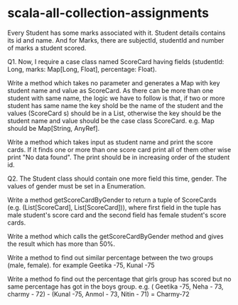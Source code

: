 # scala-all-collection-assignments
Every Student has some marks associated with it. Student details contains its id and name.
And for Marks, there are subjectId, studentId and number of marks a student scored.


Q1. Now, I require a case class named ScoreCard having fields (studentId: Long, marks: Map[Long, Float], percentage: Float).

Write a method which takes no parameter and generates a Map with key student name and value as ScoreCard. As there can be more than one student with same name, the logic we have to follow is that, if two or more student has same name the key shold be the name of the student and the values (ScoreCard s) should be in a List, otherwise the key should be the student name and value should be the case class ScoreCard. e.g. Map should be Map[String, AnyRef]. 

Write a method which takes input as student name and print the score cards. If it finds one or more than one score card  print all of them other wise print "No data found". The print should be in increasing order of the student id.

Q2. The Student class should contain one more field this time, gender. The values of gender must be set in a Enumeration. 

Write a method getScoreCardByGender to return a tuple of ScoreCards (e.g. (List[ScoreCard], List[ScoreCard])), where first field in the tuple has male student's score card and the second field has female student's score cards.

Write a method which calls the getScoreCardByGender method and gives the result which has more than 50%.

Write a method to find out similar percentage between the two groups (male, female). for example Geetika -75, Kunal -75

Write a method fo find out the percentage that girls group has scored but no same percentage has got in the boys group. e.g. ( Geetika -75, Neha - 73, charmy - 72) - (Kunal -75, Anmol - 73, Nitin - 71) = Charmy-72


